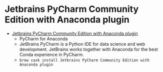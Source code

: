 # Jetbrains PyCharm Community Edition with Anaconda plugin
- [Jetbrains PyCharm Community Edition with Anaconda plugin](https://www.jetbrains.com/pycharm/promo/anaconda)
  -  PyCharm for Anaconda
  - JetBrains PyCharm is a Python IDE for data science and web development. JetBrains works together with Anaconda for the best Conda experience in PyCharm.
  - `brew cask install Jetbrains PyCharm Community Edition with Anaconda plugin`
